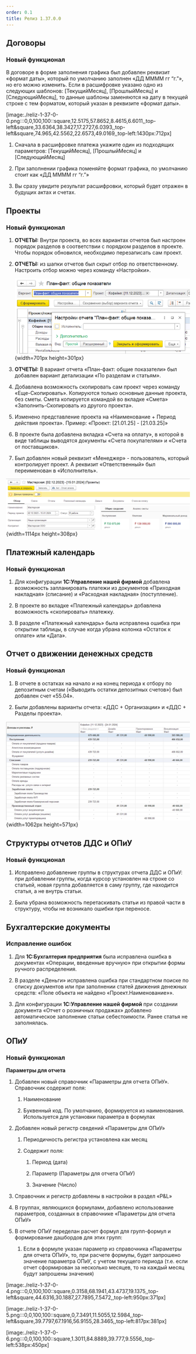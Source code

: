 ```yaml
---
order: 0.1
title: Релиз 1.37.0.0
---
```


## Договоры

### Новый функционал

В договоре в форме заполнения графика был добавлен реквизит «формат даты», который по умолчанию заполнен «ДД MMMM гг “г.”», но его можно изменить. Если в расшифровке указано одно из следующих шаблонов: \[ТекущийМесяц\], \[ПрошлыйМесяц\] и \[СледующийМесяц\], то данные шаблоны заменяются на дату в текущей строке с тем форматом, который указан в реквизите  «формат даты».

[image:./reliz-1-37-0-0.png:::0,0,100,100::square,12.5175,57.8652,8.4615,6.6011,,top-left&square,33.6364,38.3427,17.2727,6.0393,,top-left&square,74.965,42.5562,22.6573,49.0169,,top-left:1430px:712px]



1. Сначала в расшифровке платежа укажите один из подходящих параметров: \[ТекущийМесяц\], \[ПрошлыйМесяц\] и \[СледующийМесяц\]

2. При заполнении графика поменяйте формат графика, по умолчанию стоит как  «ДД MMMM гг “г.”»

3. Вы сразу увидите результат расшифровки, который будет отражен в будущих актах и счетах.



## **Проекты**

### Новый функционал

1. **ОТЧЕТЫ:** Внутри проекта, во всех вариантах отчетов был настроен порядок разделов в соответствии с порядком разделов в проекте. Чтобы порядок обновился, необходимо перезаписать сам проект.

2. **ОТЧЕТЫ:** из шапки отчетов был скрыт отбор по ответственному. Настроить отбор можно через команду «Настройки».

   ![](./reliz-1-37-0.png){width=701px height=301px}

3. **ОТЧЕТЫ:** В вариант отчета «План-факт: общие показатели» был добавлен вариант детализации «По разделам и статьям».

4. Добавлена возможность скопировать сам проект через команду «Еще-Скопировать». Копируются только основные данные проекта, без сметы. Смета копируется командой во вкладке «Смета» «Заполнить-Скопировать из другого проекта».

5. Изменено представление проекта на «Наименование + Период действия проекта». Пример: «Проект: \[21.01.25\] - \[21.03.25\]»

6. В проекте была добавлена вкладка «Счета на оплату», в которой в виде таблицы выводятся документы «Счета покупателям» и «Счета от поставщиков».

7. Был добавлен новый реквизит «Менеджер» - пользователь, который контролирует проект. А реквизит «Ответственный» был переименован в «Исполнитель».

![](./reliz-1-37-0-2.png){width=1114px height=308px}



## **Платежный календарь**

### Новый функционал

1. Для конфигурации **1С:Управление нашей фирмой** добавлена возможность запланировать платежи из документов «Приходная накладная» (списание) и «Расходная накладная» (поступление).

2. В проекте во вкладке «Платежный календарь» добавлена возможность «скопировать» платежку.

3. В разделе «Платежный календарь» была исправлена ошибка при открытии таблицы, в случае когда убрана колонка «Остаток к оплате» или «Дата».



## **Отчет о движении денежных средств**

### Новый функционал

1. В отчете в остатках на начало и на конец периода к отбору по депозитным счетам («Выводить остатки депозитных счетов») был добавлен счет «55.04».

2. Были добавлены варианты отчета: «ДДС + Организации» и «ДДС + Разделы проекта».

![](./reliz-1-37-0-3.png){width=1062px height=571px}

## **Структуры отчетов ДДС и ОПиУ**

### Новый функционал

1. Исправлено добавление группы в структурах отчета ДДС и ОПиУ: при добавлении группы, когда курсор установлен на строке со статьей, новая группа добавляется в саму группу, где находится статья, а не внутрь статьи.

2. Была убрана возможность перетаскивать статьи из правой части в структуру, чтобы не возникало ошибки при переносе.

## Бухгалтерские документы

### Исправление ошибок

1. Для **1С:Бухгалтерия предприятия** была исправлена ошибка в документах «Операции, введенные вручную» при открытии формы ручного распределения.

2. В разделе «Деньги» исправлена ошибка  при стандартном поиске по списку документов или при заполнении статей движения денежных средств: «Поле объекта не найдено «Проект.Наименование»».

3. Для конфигурации **1С:Управление нашей фирмой** при создании документа «Отчет о розничных продажах» добавлено автоматическое заполнение статьи себестоимости. Ранее статья не заполнялась.

## ОПиУ

### Новый функционал

**Параметры для отчета** 

1. Добавлен новый справочник «Параметры для отчета ОПиУ». Справочник содержит поля:

   1. Наименование

   2. Буквенный код. По умолчанию, формируется из наименования. Используется для установки параметра в формулах

2. Добавлен новый регистр сведений «Параметры для ОПиУ»

   1. Периодичность регистра установлена как месяц

   2. Содержит поля:

      1. Период (дата)

      2. Параметр (Параметры для отчета ОПиУ)

      3. Значение (Число)

3. Справочник и регистр добавлены в настройки в раздел «P&L»

4. В группах, являющихся формулами, добавлено использование параметров, созданных в справочнике «Параметры для отчета ОПиУ»

5. В отчете ОПиУ переделан расчет формул для групп-формул и формирование дашбордов для этих групп:

   1. Если в формуле указан параметр из справочника «Параметры для отчета ОПиУ», то, при расчете формулы, будет запрошено значение параметра ОПиУ, с учетом текущего периода (т.е. если отчет сформирован за несколько месяцев, то на каждый месяц будут запрошены значения)

[image:./reliz-1-37-0-4.png:::0,0,100,100::square,0.3158,68.1941,43.4737,19.1375,,top-left&square,44.6316,30.1887,27.7895,7.5472,,top-left:950px:371px]

[image:./reliz-1-37-0-5.png:::0,0,100,100::square,0,7.3491,11.5055,12.5984,,top-left&square,39.7797,67.1916,56.9155,28.3465,,top-left:817px:381px]

[image:./reliz-1-37-0-6.png:::0,0,100,100::square,1.3011,84.8889,39.777,9.5556,,top-left:538px:450px]


